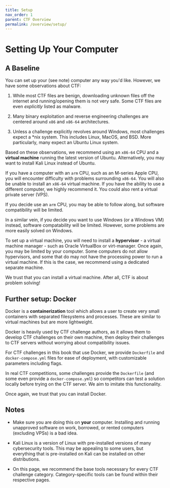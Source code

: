 ```yaml
---
title: Setup
nav_order: 1
parent: CTF Overview
permalink: /overview/setup/
---
```


# Setting Up Your Computer

## A Baseline

You can set up your (see note) computer any way you'd like. However, we have
some observations about CTF:

1. While most CTF files are benign, downloading unknown files off the internet
   and running/opening them is not very safe. Some CTF files are even
   *explicitly* listed as malware.

2. Many binary exploitation and reverse engineering challenges are centered
   around `x86` and `x86-64` architectures.

3. Unless a challenge explicitly revolves around Windows, most challenges
   expect a *nix system. This includes Linux, MacOS, and BSD. More particularly,
   many expect an Ubuntu Linux system.

Based on these observations, we recommend using an `x86-64` CPU and a **virtual
machine** running the latest version of Ubuntu. Alternatively, you may want to
install Kali Linux instead of Ubuntu.

If you have a computer with an `arm` CPU, such as an M-series Apple CPU, you
will encounter difficulty with problems surrounding `x86-64`. You will also be
unable to install an `x86-64` virtual machine. If you have the ability to use a
different computer, we highly recommend it. You could also rent a virtual
private server (VPS).

If you decide use an `arm` CPU, you may be able to follow along, but software
compatibility will be limited. 

In a similar vein, if you decide you want to use Windows (or a Windows VM)
instead, software compatability will be limited. However, some problems are
more easily solved on Windows.

To set up a virtual machine, you will need to install a **hypervisor** - a
virtual machine manager - such as Oracle VirtualBox or virt-manager. Once again,
you may be limited by your computer. Some computers do not allow hypervisors,
and some that do may not have the processing power to run a virtual machine. If
this is the case, we recommend using a dedicated separate machine.

We trust that you can install a virtual machine. After all, CTF is about
problem solving!

## Further setup: Docker

Docker is a **containerization** tool which allows a user to create very
small containers with separated filesystems and processes. These are similar
to virtual machines but are more lightweight.

Docker is heavily used by CTF challenge authors, as it allows them to develop
CTF challenges on their own machine, then deploy their challenges to CTF
servers without worrying about compatibility issues.

For CTF challenges in this book that use Docker, we provide `Dockerfile` and
`docker-compose.yml` files for ease of deployment, with customizable parameters
including flags.

In real CTF competitions, some challenges provide the `Dockerfile` (and some
even provide a `docker-compose.yml`) so competitors can test a solution locally
before trying on the CTF server. We aim to imitate this functionality.

Once again, we trust that you can install Docker.

## Notes

- Make sure you are doing this on **your** computer. Installing and running
  unapproved software on work, borrowed, or rented computers (excluding VPSs)
  is a bad idea.

- Kali Linux is a version of Linux with pre-installed versions of many
  cybersecurity tools. This may be appealing to some users, but everything that
  is pre-installed on Kali can be installed on other distributions.

- On this page, we recommend the base tools necessary for every CTF challenge
  category. Category-specific tools can be found within their respective pages.

